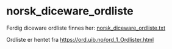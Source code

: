 # norsk_diceware_ordliste

Ferdig diceware ordliste finnes her: [norsk_diceware_ordliste.txt](norsk_diceware_ordliste.txt)

Ordliste er hentet fra https://ord.uib.no/ord_1_Ordlister.html
